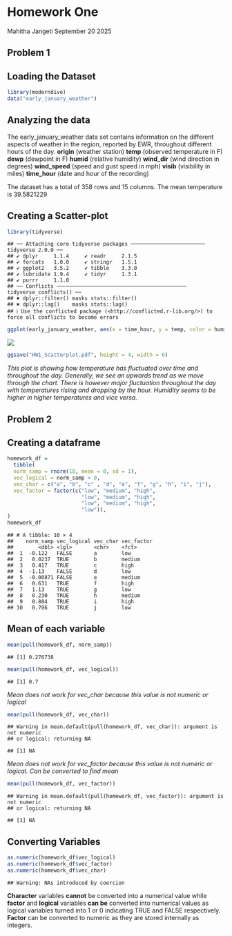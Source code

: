 Homework One
================
Mahitha Jangeti
September 20 2025

## Problem 1

## Loading the Dataset

``` r
library(moderndive)
data("early_january_weather")
```

## Analyzing the data

The early_january_weather data set contains information on the different
aspects of weather in the region, reported by EWR, throughout different
hours of the day. **origin** (weather station) **temp** (observed
temperature in F) **dewp** (dewpoint in F) **humid** (relative humidity)
**wind_dir** (wind direction in degrees) **wind_speed** (speed and gust
speed in mph) **visib** (visibility in miles) **time_hour** (date and
hour of the recording)

The dataset has a total of 358 rows and 15 columns. The mean temperature
is 39.5821229

## Creating a Scatter-plot

``` r
library(tidyverse)
```

    ## ── Attaching core tidyverse packages ──────────────────────── tidyverse 2.0.0 ──
    ## ✔ dplyr     1.1.4     ✔ readr     2.1.5
    ## ✔ forcats   1.0.0     ✔ stringr   1.5.1
    ## ✔ ggplot2   3.5.2     ✔ tibble    3.3.0
    ## ✔ lubridate 1.9.4     ✔ tidyr     1.3.1
    ## ✔ purrr     1.1.0     
    ## ── Conflicts ────────────────────────────────────────── tidyverse_conflicts() ──
    ## ✖ dplyr::filter() masks stats::filter()
    ## ✖ dplyr::lag()    masks stats::lag()
    ## ℹ Use the conflicted package (<http://conflicted.r-lib.org/>) to force all conflicts to become errors

``` r
ggplot(early_january_weather, aes(x = time_hour, y = temp, color = humid)) + geom_point()
```

![](p8105_hw1_mj3229_files/figure-gfm/unnamed-chunk-2-1.png)<!-- -->

``` r
ggsave("HW1_Scatterplot.pdf", height = 4, width = 6)
```

*This plot is showing how temperature has fluctuated over time and
throughout the day. Generally, we see an upwards trend as we move
through the chart. There is however major fluctuation throughout the day
with temperatures rising and dropping by the hour. Humidity seems to be
higher in higher temperatures and vice versa.*

## Problem 2

## Creating a dataframe

``` r
homework_df = 
  tibble(
  norm_samp = rnorm(10, mean = 0, sd = 1),
  vec_logical = norm_samp > 0,
  vec_char = c("a", "b", "c" , "d", "e", "f", "g", "h", "i", "j"),
  vec_factor = factor(c("low", "medium", "high",
                        "low", "medium", "high",
                        "low", "medium", "high",
                        "low")),
)
homework_df
```

    ## # A tibble: 10 × 4
    ##    norm_samp vec_logical vec_char vec_factor
    ##        <dbl> <lgl>       <chr>    <fct>     
    ##  1  -0.122   FALSE       a        low       
    ##  2   0.0237  TRUE        b        medium    
    ##  3   0.417   TRUE        c        high      
    ##  4  -1.13    FALSE       d        low       
    ##  5  -0.00871 FALSE       e        medium    
    ##  6   0.631   TRUE        f        high      
    ##  7   1.13    TRUE        g        low       
    ##  8   0.230   TRUE        h        medium    
    ##  9   0.884   TRUE        i        high      
    ## 10   0.706   TRUE        j        low

## Mean of each variable

``` r
mean(pull(homework_df, norm_samp))
```

    ## [1] 0.276738

``` r
mean(pull(homework_df, vec_logical))
```

    ## [1] 0.7

*Mean does not work for vec_char because this value is not numeric or
logical*

``` r
mean(pull(homework_df, vec_char))
```

    ## Warning in mean.default(pull(homework_df, vec_char)): argument is not numeric
    ## or logical: returning NA

    ## [1] NA

*Mean does not work for vec_factor because this value is not numeric or
logical. Can be converted to find mean*

``` r
mean(pull(homework_df, vec_factor))
```

    ## Warning in mean.default(pull(homework_df, vec_factor)): argument is not numeric
    ## or logical: returning NA

    ## [1] NA

## Converting Variables

``` r
as.numeric(homework_df$vec_logical)
as.numeric(homework_df$vec_factor)
as.numeric(homework_df$vec_char)
```

    ## Warning: NAs introduced by coercion

**Character** variables **cannot** be converted into a numerical value
while **factor** and **logical** variables **can be** converted into
numerical values as logical variables turned into 1 or 0 indicating TRUE
and FALSE respectively. **Factor** can be converted to numeric as they
are stored internally as integers.
